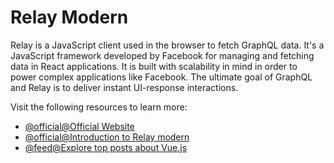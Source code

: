 # Relay Modern

Relay is a JavaScript client used in the browser to fetch GraphQL data. It's a JavaScript framework developed by Facebook for managing and fetching data in React applications. It is built with scalability in mind in order to power complex applications like Facebook. The ultimate goal of GraphQL and Relay is to deliver instant UI-response interactions.

Visit the following resources to learn more:

- [@official@Official Website](https://relay.dev/)
- [@official@Introduction to Relay modern](https://relay.dev/docs/)
- [@feed@Explore top posts about Vue.js](https://app.daily.dev/tags/vuejs?ref=roadmapsh)

